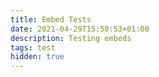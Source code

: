 ```yaml
---
title: Embed Tests
date: 2021-04-29T15:50:53+01:00
description: Testing embeds
tags: test
hidden: true
---
```


<EmbedVideo src="https://youtu.be/Lrj2Hq7xqQ8"></EmbedVideo>

<EmbedVideo src="https://www.youtube.com/watch?v=cXFBHtaQd40"></EmbedVideo>

<EmbedVideo src="https://streamable.com/1jxmp6"></EmbedVideo>

<EmbedVideo src="https://streamable.com/c6sley"></EmbedVideo>

<EmbedVideo src="https://media.tenor.com/images/abc4638232fe62fb03dc4b3e01f580a4/tenor.gif"></EmbedVideo>

<EmbedVideo src="https://www.w3schools.com/html/mov_bbb.mp4"></EmbedVideo>